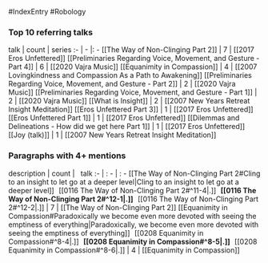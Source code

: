 #IndexEntry #Robology

### Top 10 referring talks
talk | count | series
:- | - |: -
[[The Way of Non-Clinging Part 2]] | 7 | [[2017 Eros Unfettered]]
[[Preliminaries Regarding Voice, Movement, and Gesture - Part 4]] | 6 | [[2020 Vajra Music]]
[[Equanimity in Compassion]] | 4 | [[2007 Lovingkindness and Compassion As a Path to Awakening]]
[[Preliminaries Regarding Voice, Movement, and Gesture - Part 2]] | 2 | [[2020 Vajra Music]]
[[Preliminaries Regarding Voice, Movement, and Gesture - Part 1]] | 2 | [[2020 Vajra Music]]
[[What is Insight]] | 2 | [[2007 New Years Retreat Insight Meditation]]
[[Eros Unfettered Part 3]] | 1 | [[2017 Eros Unfettered]]
[[Eros Unfettered Part 1]] | 1 | [[2017 Eros Unfettered]]
[[Dilemmas and Delineations - How did we get here Part 1]] | 1 | [[2017 Eros Unfettered]]
[[Joy (talk)]] | 1 | [[2007 New Years Retreat Insight Meditation]]

### Paragraphs with 4+ mentions
description | count | &nbsp;&nbsp;talk
:- | : - | : -
[[The Way of Non-Clinging Part 2#Cling to an insight to let go at a deeper level\|Cling to an insight to let go at a deeper level]] &nbsp;&nbsp;[[0116 The Way of Non-Clinging Part 2#^11-4\|.]] &nbsp; **[[0116 The Way of Non-Clinging Part 2#^12-1\|.]]** &nbsp; [[0116 The Way of Non-Clinging Part 2#^12-2\|.]] | 7 | [[The Way of Non-Clinging Part 2]]
[[Equanimity in Compassion#Paradoxically we become even more devoted with seeing the emptiness of everything\|Paradoxically, we become even more devoted with seeing the emptiness of everything]] &nbsp;&nbsp;[[0208 Equanimity in Compassion#^8-4\|.]] &nbsp; **[[0208 Equanimity in Compassion#^8-5\|.]]** &nbsp; [[0208 Equanimity in Compassion#^8-6\|.]] | 4 | [[Equanimity in Compassion]]

